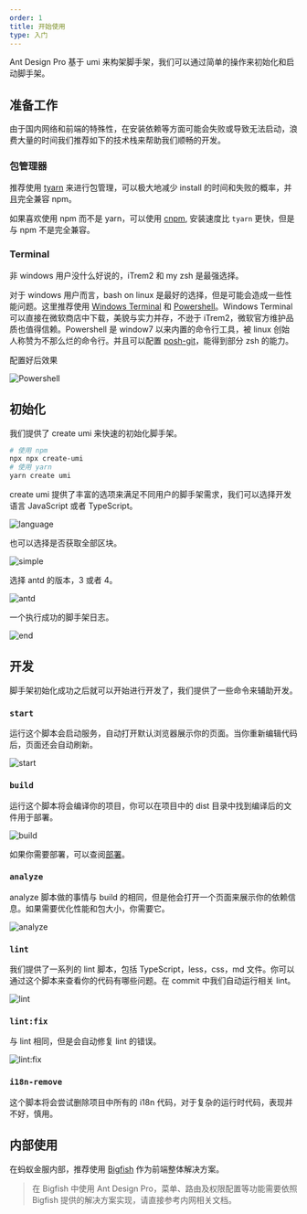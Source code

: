 ```yaml
---
order: 1
title: 开始使用
type: 入门
---
```


Ant Design Pro 基于 umi 来构架脚手架，我们可以通过简单的操作来初始化和启动脚手架。

## 准备工作

由于国内网络和前端的特殊性，在安装依赖等方面可能会失败或导致无法启动，浪费大量的时间我们推荐如下的技术栈来帮助我们顺畅的开发。

### 包管理器

推荐使用 [tyarn](https://www.npmjs.com/package/tyarn) 来进行包管理，可以极大地减少 install 的时间和失败的概率，并且完全兼容 npm。

如果喜欢使用 npm 而不是 yarn，可以使用 [cnpm](https://www.npmjs.com/package/cnpm), 安装速度比 `tyarn` 更快，但是与 npm 不是完全兼容。

### Terminal

非 windows 用户没什么好说的，iTrem2 和 my zsh 是最强选择。

对于 windows 用户而言，bash on linux 是最好的选择，但是可能会造成一些性能问题。这里推荐使用 [Windows Terminal](https://github.com/microsoft/terminal) 和 [Powershell](https://github.com/PowerShell/Powershell)。Windows Terminal 可以直接在微软商店中下载，美貌与实力并存，不逊于 iTrem2，微软官方维护品质也值得信赖。Powershell 是 window7 以来内置的命令行工具，被 linux 创始人称赞为不那么烂的命令行。并且可以配置 [posh-git](http://dahlbyk.github.io/posh-git/)，能得到部分 zsh 的能力。

配置好后效果

![Powershell](https://store-images.s-microsoft.com/image/apps.49728.13926773940052066.d057d8b2-5284-497c-95a9-c3db62fd5ed8.9fe6d0d6-c148-4742-8275-61d2d69a7ab1?w=1399&h=810&q=90&format=jpg)

## 初始化

我们提供了 create umi 来快速的初始化脚手架。

```bash
# 使用 npm
npx npx create-umi
# 使用 yarn
yarn create umi
```

create umi 提供了丰富的选项来满足不同用户的脚手架需求，我们可以选择开发语言 JavaScript 或者 TypeScript。

![language](https://gw.alipayobjects.com/zos/antfincdn/fvy3icO6IL/sshot-4.png)

也可以选择是否获取全部区块。

![simple](https://gw.alipayobjects.com/zos/antfincdn/Kqlh5sQslh/sshot-1.png)

选择 antd 的版本，3 或者 4。

![antd](https://gw.alipayobjects.com/zos/antfincdn/oPREL%26PSX9/sshot-2.png)

一个执行成功的脚手架日志。

![end](https://gw.alipayobjects.com/zos/antfincdn/c7f3Y9B5Om/sshot-3.png)

## 开发

脚手架初始化成功之后就可以开始进行开发了，我们提供了一些命令来辅助开发。

### `start`

运行这个脚本会启动服务，自动打开默认浏览器展示你的页面。当你重新编辑代码后，页面还会自动刷新。

![start](https://gw.alipayobjects.com/zos/antfincdn/1x2QB6onvP/74FDD893-9DBD-4A8F-BB70-C0649189BA3C.png)

### `build`

运行这个脚本将会编译你的项目，你可以在项目中的 dist 目录中找到编译后的文件用于部署。

![build](https://gw.alipayobjects.com/zos/antfincdn/DVK9LCd9Te/75ED2D26-2984-4A8C-886D-C106D9BE4B70.png)

如果你需要部署，可以查阅[部署](/docs/deploy-cn)。

### `analyze`

analyze 脚本做的事情与 build 的相同，但是他会打开一个页面来展示你的依赖信息。如果需要优化性能和包大小，你需要它。

![analyze](https://gw.alipayobjects.com/zos/antfincdn/ZTXFIYGGr%24/F8302DCB-DA37-4EDE-B6FF-76E35F727BBC.png)

### `lint`

我们提供了一系列的 lint 脚本，包括 TypeScript，less，css，md 文件。你可以通过这个脚本来查看你的代码有哪些问题。在 commit 中我们自动运行相关 lint。

![lint](https://gw.alipayobjects.com/zos/antfincdn/bUQ%24NATOiD/AEA3029A-4B88-4BEF-9C37-166BB32442A4.png)

### `lint:fix`

与 lint 相同，但是会自动修复 lint 的错误。

![lint:fix](https://gw.alipayobjects.com/zos/antfincdn/v%24E7PNxq%24R/210AAD0A-0CA1-47F3-9397-85EBD9CD4152.png)

### `i18n-remove`

这个脚本将会尝试删除项目中所有的 i18n 代码，对于复杂的运行时代码，表现并不好，慎用。

## 内部使用

在蚂蚁金服内部，推荐使用 [Bigfish](https://bigfish.antfin-inc.com/doc/getting-started) 作为前端整体解决方案。

> 在 Bigfish 中使用 Ant Design Pro，菜单、路由及权限配置等功能需要依照 Bigfish 提供的解决方案实现，请直接参考内网相关文档。
